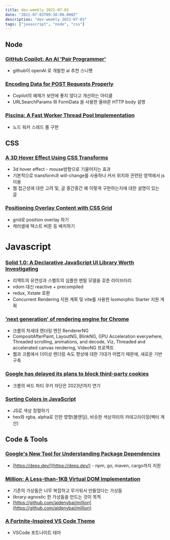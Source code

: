 ```yaml
---
title: dev-weekly 2021-07-03
date: "2021-07-03T09:30:00.000Z"
description: "dev-weekly 2021-07-03"
tags: ["javascript", "node", "css"]
---
```


## Node

### **[GitHub Copilot: An AI 'Pair Programmer'](https://copilot.github.com/)**

- github이 openAI 로 개발한 ai 추천 스니펫

### **[Encoding Data for POST Requests Properly](https://jakearchibald.com/2021/encoding-data-for-post-requests/)**

- Copilot의 예제가 보안에 좋지 않다고 개선하는 아티클
- URLSearchParams 와 FormData 을 사용한 올바른 HTTP body 설명

### **[Piscina: A Fast Worker Thread Pool Implementation](https://github.com/piscinajs/piscina)**

- 노드 워커 스레드 풀 구현

## CSS

### **[A 3D Hover Effect Using CSS Transforms](https://letsbuildui.dev/articles/a-3d-hover-effect-using-css-transforms)**

- 3d hover effect - mouse방향으로 기울어지는 효과
- 기본적으로 transform과 will-change를 사용하나 커서 위치와 관련된 영역에서 js 이용
- 웹 접근성에 대한 고려 및, 글 중간중간 왜 이렇게 구현하는지에 대한 설명이 있는 글

### **[Positioning Overlay Content with CSS Grid](https://css-tricks.com/positioning-overlay-content-with-css-grid)**

- grid로 position overlay 하기
- 캐러셀에 텍스트 버튼 등 배치하기

# Javascript

### **[Solid 1.0: A Declarative JavaScript UI Library Worth Investigating](https://dev.to/ryansolid/solidjs-official-release-the-long-road-to-1-0-4ldd)**

- 리액트의 유연성과 스벨트의 심플한 멘탈 모델을 갖춘 라이브러리
- vdom 대신 reactive + precompiled
- redux, Xstate 호환
- Concurrent Rendering 지원 계획 및 vite를 사용한 Isomorphic Starter 지원 계획

### **['next generation' of rendering engine for Chrome](https://developer.chrome.com/blog/renderingng/)**

- 크롬의 차세대 렌더링 엔진 RendererNG
- CompositAfterPaint, LayoutNG, BlinkNG, GPU Acceleration everywhere, Threaded scrolling, animations, and decode, Viz, Threaded and accelerated canvas rendering, VideoNG 프로젝트
- 웹과 크롬에서 더이상 렌더링 속도 향상에 대한 기대가 어렵기 때문에, 새로운 기반 구축

### **[Google has delayed its plans to block third-party cookies](https://www.theverge.com/2021/6/24/22547339/google-chrome-cookiepocalypse-delayed-2023)**

- 크롬의 써드 파티 쿠키 차단은 2023년까지 연기

### **[Sorting Colors in JavaScript](https://tomekdev.com/posts/sorting-colors-in-js)**

- JS로 색상 정렬하기
- hex와 rgba, alpha로 인한 영향(블렌딩), 비슷한 색상끼리의 카테고라이징(벡터 계산)

## Code & Tools

### **[Google's New Tool for Understanding Package Dependencies](https://deps.dev/)**

- [https://deps.dev/](https://deps.dev/) - npm, go, maven, cargo까지 지원

### **[Million: A Less-than-1KB Virtual DOM Implementation](https://million.js.org/)**

- 기존의 가상돔은 너무 복잡하고 무거워서 만들었다는 가상돔
- library-agnostic 한 가상돔을 만드는 것이 목적
- [https://github.com/aidenybai/million](https://github.com/aidenybai/million)

### **[A Fortnite-Inspired VS Code Theme](https://marketplace.visualstudio.com/items?itemName=sdras.fortnite-vscode-theme#fortnitetheme)**

- VSCode 포트나이트 테마